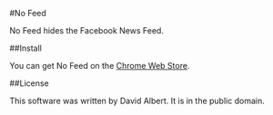 #No Feed

No Feed hides the Facebook News Feed.

##Install

You can get No Feed on the [Chrome Web Store](https://chrome.google.com/webstore/detail/ajhlinhaimmakhbabjcgmhchbpehgkog).

##License

This software was written by David Albert. It is in the public domain.
